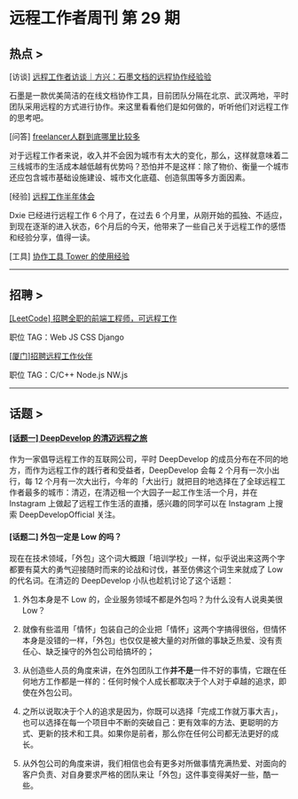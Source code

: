 # 远程工作者周刊 第 29 期

## 热点 >

[访谈] [远程工作者访谈｜方兴：石墨文档的远程协作经验验](http://yizaoyiwan.com/discussions/587)

石墨是一款优美简洁的在线文档协作工具，目前团队分隔在北京、武汉两地，平时团队采用远程的方式进行协作。来这里看看他们是如何做的，听听他们对远程工作的思考吧。

[问答] [freelancer人群到底哪里比较多](http://yizaoyiwan.com/discussions/575)

对于远程工作者来说，收入并不会因为城市有太大的变化，那么，这样就意味着二三线城市的生活成本越低越有优势吗？恐怕并不是这样：除了物价、衡量一个城市还应包含城市基础设施建设、城市文化底蕴、创造氛围等多方面因素。

[经验] [远程工作半年体会](http://yizaoyiwan.com/discussions/536)

Dxie 已经进行远程工作 6 个月了，在过去 6 个月里，从刚开始的孤独、不适应，到现在逐渐的进入状态，6个月后的今天，他带来了一些自己关于远程工作的感悟和经验分享，值得一读。

[工具] [协作工具 Tower 的使用经验](http://yizaoyiwan.com/discussions/547)

---

## 招聘 >

[[LeetCode] 招聘全职的前端工程师，可远程工作](http://yizaoyiwan.com/discussions/582)

职位 TAG：Web JS CSS Django

[[厦门]招聘远程工作伙伴](http://yizaoyiwan.com/discussions/581)

职位 TAG：C/C++ Node.js NW.js

---

## 话题 >

#### [[话题一] DeepDevelop 的清迈远程之旅](https://instagram.com/DeepDevelopOfficial/)

作为一家倡导远程工作的互联网公司，平时 DeepDevelop 的成员分布在不同的地方，而作为远程工作的践行者和受益者，DeepDevelop 会每 2 个月有一次小出行，每 12 个月有一次大出行，今年的「大出行」就把目的地选择在了全球远程工作者最多的城市：清迈，在清迈租一个大园子一起工作生活一个月，并在 Instagram 上做起了远程工作生活的直播，感兴趣的同学可以在 Instagram 上搜索 DeepDevelopOfficial 关注。

#### [话题二] 外包一定是 Low 的吗？

现在在技术领域，「外包」这个词大概跟「培训学校」一样，似乎说出来这两个字都要有莫大的勇气迎接随时而来的论战和讨伐，甚至仿佛这个词生来就成了 Low 的代名词。在清迈的 DeepDevelop 小队也趁机讨论了这个话题：

1.  外包本身是不 Low 的，企业服务领域不都是外包吗？为什么没有人说奥美很 Low？

2.  就像有些滥用「情怀」包装自己的企业把「情怀」这两个字搞得很俗，但情怀本身是没错的一样，「外包」也仅仅是被大量的对所做的事缺乏热爱、没有责任心、缺乏操守的外包公司给搞坏的；

3.  从创造些人员的角度来讲，在外包团队工作**并不是**一件不好的事情，它跟在任何地方工作都是一样的：任何时候个人成长都取决于个人对于卓越的追求，即使在外包公司。

4.  之所以说取决于个人的追求是因为，你既可以选择「完成工作就万事大吉」，也可以选择在每一个项目中不断的突破自己：更有效率的方法、更聪明的方式、更新的技术和工具。如果你是前者，那么你在任何公司都无法更好的成长。

5.  从外包公司的角度来讲，我们相信也会有更多对所做事情充满热爱、对面向的客户负责、对自身要求严格的团队来让「外包」这件事变得美好一些，酷一些。